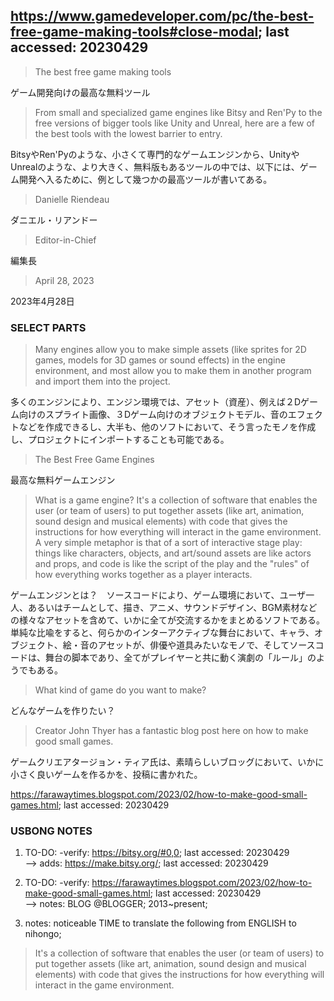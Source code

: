 ## https://www.gamedeveloper.com/pc/the-best-free-game-making-tools#close-modal; last accessed: 20230429

> The best free game making tools

ゲーム開発向けの最高な無料ツール

> From small and specialized game engines like Bitsy and Ren'Py to the free versions of bigger tools like Unity and Unreal, here are a few of the best tools with the lowest barrier to entry.

BitsyやRen'Pyのような、小さくて専門的なゲームエンジンから、UnityやUnrealのような、より大きく、無料版もあるツールの中では、以下には、ゲーム開発へ入るために、例として幾つかの最高ツールが書いてある。

> Danielle Riendeau

ダニエル・リアンドー

> Editor-in-Chief

編集長

> April 28, 2023

2023年4月28日

### SELECT PARTS

> Many engines allow you to make simple assets (like sprites for 2D games, models for 3D games or sound effects) in the engine environment, and most allow you to make them in another program and import them into the project.

多くのエンジンにより、エンジン環境では、アセット（資産）、例えば２Dゲーム向けのスプライト画像、３Dゲーム向けのオブジェクトモデル、音のエフェクトなどを作成できるし、大半も、他のソフトにおいて、そう言ったモノを作成し、プロジェクトにインポートすることも可能である。

> The Best Free Game Engines

最高な無料ゲームエンジン

> What is a game engine? It's a collection of software that enables the user (or team of users) to put together assets (like art, animation, sound design and musical elements) with code that gives the instructions for how everything will interact in the game environment. A very simple metaphor is that of a sort of interactive stage play: things like characters, objects, and art/sound assets are like actors and props, and code is like the script of the play and the "rules" of how everything works together as a player interacts.

ゲームエンジンとは？　ソースコードにより、ゲーム環境において、ユーザ一人、あるいはチームとして、描き、アニメ、サウンドデザイン、BGM素材などの様々なアセットを含めて、いかに全てが交流するかをまとめるソフトである。単純な比喩をすると、何らかのインターアクティブな舞台において、キャラ、オブジェクト、絵・音のアセットが、俳優や道具みたいなモノで、そしてソースコードは、舞台の脚本であり、全てがプレイヤーと共に動く演劇の「ルール」のようでもある。

> What kind of game do you want to make?

どんなゲームを作りたい？

> Creator John Thyer has a fantastic blog post here on how to make good small games.

ゲームクリエアタージョン・ティア氏は、素晴らしいブロッグにおいて、いかに小さく良いゲームを作るかを、投稿に書かれた。

https://farawaytimes.blogspot.com/2023/02/how-to-make-good-small-games.html; last accessed: 20230429


### USBONG NOTES

1) TO-DO: -verify: https://bitsy.org/#0,0; last accessed: 20230429<br/>
--> adds: https://make.bitsy.org/; last accessed: 20230429

2) TO-DO: -verify: https://farawaytimes.blogspot.com/2023/02/how-to-make-good-small-games.html; last accessed: 20230429<br/>
--> notes: BLOG @BLOGGER; 2013~present;

3) notes: noticeable TIME to translate the following from ENGLISH to nihongo;

> It's a collection of software that enables the user (or team of users) to put together assets (like art, animation, sound design and musical elements) with code that gives the instructions for how everything will interact in the game environment.


